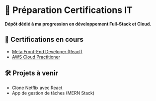 # 🚀 Préparation Certifications IT  
**Dépôt dédié à ma progression en développement Full-Stack et Cloud.**  

## 📜 Certifications en cours  
- [Meta Front-End Developer (React)](https://www.coursera.org/professional-certificates/meta-front-end-developer)  
- [AWS Cloud Practitioner](https://aws.amazon.com/certification/)  

## 🛠️ Projets à venir  
- Clone Netflix avec React  
- App de gestion de tâches (MERN Stack)  
